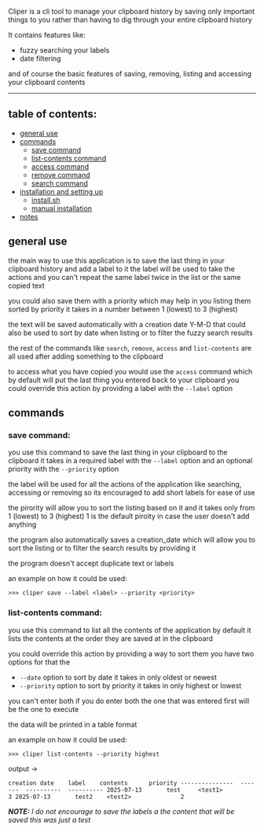 Cliper is a cli tool to manage your clipboard history by saving only important things to you rather than having to
dig through your entire clipboard history

It contains features like:
- fuzzy searching your labels
- date filtering

and of course the basic features of saving, removing, listing and accessing your clipboard contents

---

## table of contents:
- [general use](#general-use)
- [commands](#commands)
  - [save command](#save-command)
  - [list-contents command](#list-contents-command)
  - [access command](#access-command)
  - [remove command](#remove-command)
  - [search command](#search-command)
- [installation and setting up](#installation-and-setting-up)
  - [install.sh](#install.sh)
  - [manual installation](#manual-installation)
- [notes](#notes)

## general use
the main way to use this application is to save the last thing in your clipboard history and add a label to it
the label will be used to take the actions and you can't repeat the same label twice in the list or the same 
copied text

you could also save them with a priority which may help in you listing them sorted by priority it takes in a
number between 1 (lowest) to 3 (highest)

the text will be saved automatically with a creation date Y-M-D that could also be used to sort by date when listing
or to filter the fuzzy search results

the rest of the commands like `search`, `remove`, `access` and `list-contents` are all used after adding something to the
clipboard

to access what you have copied you would use the `access` command which by default will put the last thing you entered 
back to your clipboard you could override this action by providing a label with the `--label` option

## commands
### save command:
  you use this command to save the last thing in your clipboard to the clipboard it takes in a required label
  with the `--label` option and an optional priority with the `--priority` option
  
  the label will be used for all the actions of the application like searching, accessing or removing 
  so its encouraged to add short labels for ease of use
  
  the pirority will allow you to sort the listing based on it and it takes only from 1 (lowest) to 3 (highest)
  1 is the default piroity in case the user doesn't add anything
  
  the program also automatically saves a creation_date which will allow you to sort the listing or to filter
  the search results by providing it
  
  the program doesn't accept duplicate text or labels
  
  an example on how it could be used:

  `>>> cliper save --label <label> --priority <priority>`

### list-contents command:
  you use this command to list all the contents of the application by default it lists the contents at the order
  they are saved at in the clipboard
  
  you could override this action by providing a way to sort them you have two options for that the
  
  - `--date` option to sort by date it takes in only oldest or newest
  - `--priority` option to sort by priority it takes in only highest or lowest
  
  you can't enter both if you do enter both the one that was entered first will be the one to execute
  
  the data will be printed in a table format
  
  an example on how it could be used:
  
  `>>> cliper list-contents --priority highest`
  
  output ->
  
  `creation date    label    contents      priority
    ---------------  -------  ----------  ----------
    2025-07-13       test     <test1>              3
    2025-07-13       test2    <test2>              2`
  
  ***NOTE:*** *I do not encourage to save the labels a  the content that will be saved this was just a test*


